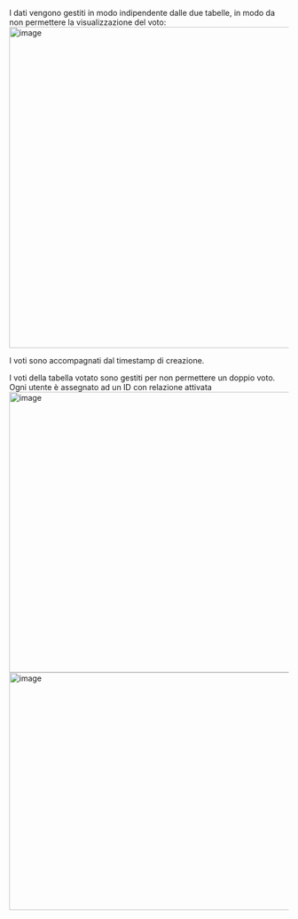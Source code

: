 I dati vengono gestiti in modo indipendente dalle due tabelle, in modo da non permettere la visualizzazione del voto:
<img width="1418" height="578" alt="image" src="https://github.com/user-attachments/assets/76e5fc82-2049-4535-90a6-1a2fea560e49" />

I voti sono accompagnati dal timestamp di creazione.

I voti della tabella votato sono gestiti per non permettere un doppio voto. Ogni utente è assegnato ad un ID con relazione attivata
<img width="1061" height="505" alt="image" src="https://github.com/user-attachments/assets/91bb717b-f401-4665-9134-ff5c226b94d9" />
<img width="2075" height="428" alt="image" src="https://github.com/user-attachments/assets/7603fab7-ab24-47b7-8b1c-e8d04b2c3f91" />
